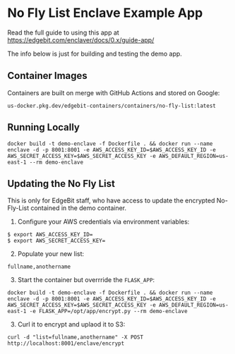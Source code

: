 # No Fly List Enclave Example App

Read the full guide to using this app at https://edgebit.com/enclaver/docs/0.x/guide-app/

The info below is just for building and testing the demo app.

## Container Images

Containers are built on merge with GitHub Actions and stored on Google:

```
us-docker.pkg.dev/edgebit-containers/containers/no-fly-list:latest
```

## Running Locally

```
docker build -t demo-enclave -f Dockerfile . && docker run --name enclave -d -p 8001:8001 -e AWS_ACCESS_KEY_ID=$AWS_ACCESS_KEY_ID -e AWS_SECRET_ACCESS_KEY=$AWS_SECRET_ACCESS_KEY -e AWS_DEFAULT_REGION=us-east-1 --rm demo-enclave
```

## Updating the No Fly List

This is only for EdgeBit staff, who have access to update the encrypted No-Fly-List contained in the demo container.

1. Configure your AWS credentials via environment variables:

```
$ export AWS_ACCESS_KEY_ID=
$ export AWS_SECRET_ACCESS_KEY=
```

2. Populate your new list:

```
fullname,anothername
```

3. Start the container but overrride the `FLASK_APP`:

```
docker build -t demo-enclave -f Dockerfile . && docker run --name enclave -d -p 8001:8001 -e AWS_ACCESS_KEY_ID=$AWS_ACCESS_KEY_ID -e AWS_SECRET_ACCESS_KEY=$AWS_SECRET_ACCESS_KEY -e AWS_DEFAULT_REGION=us-east-1 -e FLASK_APP=/opt/app/encrypt.py --rm demo-enclave 
```

3. Curl it to encrypt and uplaod it to S3:

```
curl -d "list=fullname,anothername" -X POST http://localhost:8001/enclave/encrypt
```